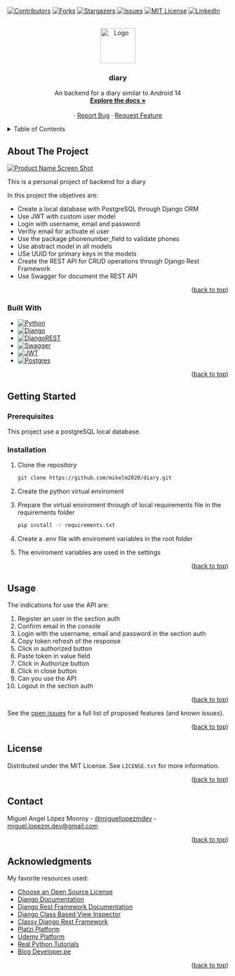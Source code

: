 <!-- Improved compatibility of back to top link: See: https://github.com/othneildrew/Best-README-Template/pull/73 -->
<a name="readme-top"></a>
<!--
*** Thanks for checking out the Best-README-Template. If you have a suggestion
*** that would make this better, please fork the repo and create a pull request
*** or simply open an issue with the tag "enhancement".
*** Don't forget to give the project a star!
*** Thanks again! Now go create something AMAZING! :D
-->



<!-- PROJECT SHIELDS -->
<!--
*** I'm using markdown "reference style" links for readability.
*** Reference links are enclosed in brackets [ ] instead of parentheses ( ).
*** See the bottom of this document for the declaration of the reference variables
*** for contributors-url, forks-url, etc. This is an optional, concise syntax you may use.
*** https://www.markdownguide.org/basic-syntax/#reference-style-links
-->
[![Contributors][contributors-shield]][contributors-url]
[![Forks][forks-shield]][forks-url]
[![Stargazers][stars-shield]][stars-url]
[![Issues][issues-shield]][issues-url]
[![MIT License][license-shield]][license-url]
[![LinkedIn][linkedin-shield]][linkedin-url]



<!-- PROJECT LOGO -->
<br />
<div align="center">
  <a href="https://github.com/mikelm2020/diary">
    <img src="https://github.com/mikelm2020/diary/blob/961be498851fc7b1e9d940550e7eb54ea3b2130f/logo.png" alt="Logo" width="80" height="80">
  </a>

  <h3 align="center">diary</h3>

  <p align="center">
    An backend for a diary similar to Android 14
    <br />
    <a href="https://github.com/mikelm2020/diary"><strong>Explore the docs »</strong></a>
    <br />
    <br />
    <!-- <a href="https://service-streaming.onrender.com/">View Demo</a> -->
    ·
    <a href="https://github.com/mikelm2020/diary/issues">Report Bug</a>
    ·
    <a href="https://github.com/mikelm2020/diary/issues">Request Feature</a>
  </p>
</div>



<!-- TABLE OF CONTENTS -->
<details>
  <summary>Table of Contents</summary>
  <ol>
    <li>
      <a href="#about-the-project">About The Project</a>
      <ul>
        <li><a href="#built-with">Built With</a></li>
      </ul>
    </li>
    <li>
      <a href="#getting-started">Getting Started</a>
      <ul>
        <li><a href="#prerequisites">Prerequisites</a></li>
        <li><a href="#installation">Installation</a></li>
      </ul>
    </li>
    <li><a href="#usage">Usage</a></li>
    <!-- <li><a href="#roadmap">Roadmap</a></li> -->
    <!-- <li><a href="#contributing">Contributing</a></li> -->
    <li><a href="#license">License</a></li>
    <li><a href="#contact">Contact</a></li>
    <li><a href="#acknowledgments">Acknowledgments</a></li>
  </ol>
</details>



<!-- ABOUT THE PROJECT -->
## About The Project

[![Product Name Screen Shot][product-screenshot]](https://github.com/mikelm2020/diary/blob/82a8c694a418723faacf992c5dd76b6e328120f8/api_playlists.png)

This is a personal project of backend for a diary

In this project the objetives are:
* Create a local database with PostgreSQL through Django ORM
* Use JWT with custom user model
* Login with username, email and password
* Verifiy email for activate el user
* Use the package phonenumber_field to validate phones
* Use abstract model in all models
* USe UUID for primary keys in the models
* Create the REST API for CRUD operations through Django Rest Framework
* Use Swagger for document the REST API


<p align="right">(<a href="#readme-top">back to top</a>)</p>



### Built With



* [![Python][Python]][Python-url]
* [![Django][Django]][Django-url]
* [![DjangoREST][DjangoREST]][DjangoREST-url]
* [![Swagger][Swagger]][Swagger-url]
* [![JWT][JWT]][JWT-url]
* [![Postgres][Postgres]][Postgres-url]


<p align="right">(<a href="#readme-top">back to top</a>)</p>



<!-- GETTING STARTED -->
## Getting Started


### Prerequisites

This project use a postgreSQL local database.




### Installation


1. Clone the repository
   ```sh
   git clone https://github.com/mikelm2020/diary.git
   ```
2. Create the python virtual enviroment
3. Prepare the virtual enviroment through of local requirements file in the requirements folder
   ```sh
   pip install -r requirements.txt
   ```
4. Create a .env file with enviroment variables in the root folder

5. The enviroment variables are used in the settings

<p align="right">(<a href="#readme-top">back to top</a>)</p>

<!-- USAGE EXAMPLES -->
## Usage

The indications for use the API are:
1. Register an user in the section auth
2. Confirm email in the console
3. Login with the username, email and password in the section auth
4. Copy token refresh of the response
5. Click in authorized button
6. Paste token in value field
7. Click in Authorize button
8. Click in close button
9. Can you use the API
10. Logout in the section auth

<p align="right">(<a href="#readme-top">back to top</a>)</p>


See the [open issues](https://github.com/mikelm2020/diary/issues) for a full list of proposed features (and known issues).

<p align="right">(<a href="#readme-top">back to top</a>)</p>

<!-- LICENSE -->
## License

Distributed under the MIT License. See `LICENSE.txt` for more information.

<p align="right">(<a href="#readme-top">back to top</a>)</p>



<!-- CONTACT -->
## Contact

Miguel Angel López Monroy - [@miguellopezmdev](https://twitter.com/miguellopezmdev) - miguel.lopezm.dev@gmail.com

<p align="right">(<a href="#readme-top">back to top</a>)</p>



<!-- ACKNOWLEDGMENTS -->
## Acknowledgments

My favorite resources used:

* [Choose an Open Source License](https://choosealicense.com)
* [Django Documentation](https://docs.djangoproject.com/en/4.1/)
* [Django Rest Framework Documentation](https://www.django-rest-framework.org/)
* [Django Class Based View Inspector](http://ccbv.co.uk/)
* [Classy Django Rest Framework](https://www.cdrf.co/)
* [Platzi Platform](https://platzi.com/)
* [Udemy Platform](https://www.udemy.com/)
* [Real Python Tutorials](https://realpython.com/)
* [Blog Developer.pe](http://www.developerpe.com/)

<p align="right">(<a href="#readme-top">back to top</a>)</p>



<!-- MARKDOWN LINKS & IMAGES -->
<!-- https://www.markdownguide.org/basic-syntax/#reference-style-links -->
[contributors-shield]: https://img.shields.io/github/contributors/mikelm2020/diary.svg?style=for-the-badge
[contributors-url]: https://github.com/mikelm2020/diary/graphs/contributors
[forks-shield]: https://img.shields.io/github/forks/mikelm2020/diary.svg?style=for-the-badge
[forks-url]: https://github.com/mikelm2020/diary/network/members
[stars-shield]: https://img.shields.io/github/stars/mikelm2020/diary.svg?style=for-the-badge
[stars-url]: https://github.com/mikelm2020/diary/stargazers
[issues-shield]: https://img.shields.io/github/issues/mikelm2020/diary.svg?style=for-the-badge
[issues-url]: https://github.com/mikelm2020/diary/issues
[license-shield]: https://img.shields.io/github/license/mikelm2020/diary.svg?style=for-the-badge
[license-url]: https://github.com/mikelm2020/diary/blob/master/LICENSE.txt
[linkedin-shield]: https://img.shields.io/badge/-LinkedIn-black.svg?style=for-the-badge&logo=linkedin&colorB=555
[linkedin-url]: https://linkedin.com/in/miguellopezmdev
[product-screenshot]: https://github.com/mikelm2020/diary/blob/82a8c694a418723faacf992c5dd76b6e328120f8/api_playlists.png
[Python]: https://img.shields.io/badge/python-3670A0?style=for-the-badge&logo=python&logoColor=ffdd54
[Python-url]: https://www.python.org/
[Django]: https://img.shields.io/badge/django-%23092E20.svg?style=for-the-badge&logo=django&logoColor=white
[Django-url]: https://docs.djangoproject.com/es/4.0/topics/
[DjangoREST]: https://img.shields.io/badge/DJANGO-REST-ff1709?style=for-the-badge&logo=django&logoColor=white&color=ff1709&labelColor=gray
[DjangoREST-url]: https://www.django-rest-framework.org/
[Swagger]: https://img.shields.io/badge/-Swagger-%23Clojure?style=for-the-badge&logo=swagger&logoColor=white
[Swagger-url]: https://swagger.io/
[JWT]: https://img.shields.io/badge/JWT-black?style=for-the-badge&logo=JSON%20web%20tokens
[JWT-url]: https://jwt.io/
[Postgres]: https://img.shields.io/badge/postgres-%23316192.svg?style=for-the-badge&logo=postgresql&logoColor=white
[Postgres-url]: https://www.postgresql.org/

